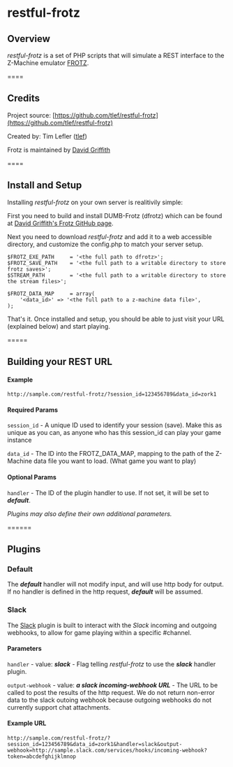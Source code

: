 restful-frotz
=============

## Overview

*restful-frotz* is a set of PHP scripts that will simulate a REST interface to the Z-Machine emulator [FROTZ](`https://github.com/DavidGriffith/frotz`).

====

## Credits
Project source: [https://github.com/tlef/restful-frotz](https://github.com/tlef/restful-frotz)

Created by: Tim Lefler ([tlef](https://github.com/tlef/))

Frotz is maintained by [David Griffith](https://github.com/DavidGriffith/frotz)

====

## Install and Setup

Installing *restful-frotz* on your own server is realitivily simple:

First you need to build and install DUMB-Frotz (dfrotz) which can be found at [David Griffith's Frotz GitHub page](`https://github.com/DavidGriffith/frotz`).

Next you need to download *restful-frotz* and add it to a web accessible directory, and customize the config.php to match your server setup.

    $FROTZ_EXE_PATH 	= '<the full path to dfrotz>';
    $FROTZ_SAVE_PATH 	= '<the full path to a writable directory to store frotz saves>';
    $STREAM_PATH		= '<the full path to a writable directory to store the stream files>';

    $FROTZ_DATA_MAP		= array(
	    '<data_id>' => '<the full path to a z-machine data file>',
    );
    
That's it. Once installed and setup, you should be able to just visit your URL (explained below) and start playing.

=====

## Building your REST URL

#### Example
`http://sample.com/restful-frotz/?session_id=123456789&data_id=zork1`

#### Required Params
`session_id` - A unique ID used to identify your session (save). Make this as unique as you can, as anyone who has this session_id can play your game instance

`data_id` - The ID into the FROTZ_DATA_MAP, mapping to the path of the Z-Machine data file you want to load. (What game you want to play)

#### Optional Params
`handler` - The ID of the plugin handler to use. If not set, it will be set to ***default***.

*Plugins may also define their own additional parameters.*

======

## Plugins

### Default
The ***default*** handler will not modify input, and will use http body for output. If no handler is defined in the http request, ***default*** will be assumed.

### Slack
The [Slack](http://slack.com) plugin is built to interact with the *Slack* incoming and outgoing webhooks, to allow for game playing within a specific #channel.

#### Parameters
`handler` - value: ***slack*** - Flag telling *restful-frotz* to use the ***slack*** handler plugin.

`output-webhook` - value: ***a slack incoming-webhook URL*** - The URL to be called to post the results of the http request. 
 We do not return non-error data to the slack outoing webhook because outgoing webhooks do not currently support chat attachments.

#### Example URL
`http://sample.com/restful-frotz/?session_id=123456789&data_id=zork1&handler=slack&output-webhook=http://sample.slack.com/services/hooks/incoming-webhook?token=abcdefghijklmnop`


